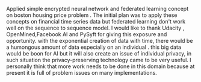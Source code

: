 Applied simple encrypted neural network and federated learning concept on boston housing price problem .
The initial plan was to apply these concepts on financial time series data but federated learning don't work well on the sequence to sequence model.
I would like to thank Udacity , OpenMined,Facebook AI and PySyft for giving this exposure and opportunity.
with the exponential creation of data with time, there would be a humongous amount of data especially on an individual  . this big data would be boon for AI but it will also create an issue of individual privacy, in such situation the privacy-preserving technology came to be very useful. 
I personally think that more work needs to be done in this domain because at present it is full of problem issues on many implementations.
